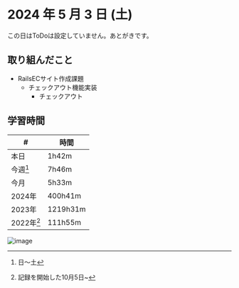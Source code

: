 # 2024 年 5 月 3 日 (土)
この日はToDoは設定していません。あとがきです。

## 取り組んだこと
- RailsECサイト作成課題
  - チェックアウト機能実装
    - チェックアウト


## 学習時間
| #          | 時間     |
| ---------- | -------- |
| 本日       | 1h42m    |
| 今週[^1]   | 7h46m    |
| 今月       | 5h33m    |
| 2024年     | 400h41m  |
| 2023年     | 1219h31m |
| 2022年[^2] | 111h55m  |

[^1]: 日〜土
[^2]: 記録を開始した10月5日~

![image](https://github.com/nil-ramuda/daily_report/assets/94735931/4a6c9163-08ba-4ba6-be7c-af02f225323f)
